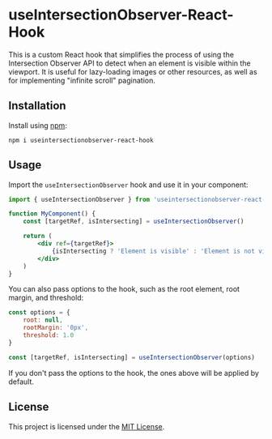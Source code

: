 # useIntersectionObserver-React-Hook

This is a custom React hook that simplifies the process of using the Intersection Observer API to detect when an element is visible within the viewport. It is useful for lazy-loading images or other resources, as well as for implementing "infinite scroll" pagination.

## Installation

Install using [npm](https://www.npmjs.com/):

`npm i useintersectionobserver-react-hook`

## Usage

Import the `useIntersectionObserver` hook and use it in your component:

```jsx
import { useIntersectionObserver } from 'useintersectionobserver-react-hook'

function MyComponent() {
	const [targetRef, isIntersecting] = useIntersectionObserver()

	return (
		<div ref={targetRef}>
			{isIntersecting ? 'Element is visible' : 'Element is not visible'}
		</div>
	)
}
```

You can also pass options to the hook, such as the root element, root margin, and threshold:

```jsx
const options = {
	root: null,
	rootMargin: '0px',
	threshold: 1.0
}

const [targetRef, isIntersecting] = useIntersectionObserver(options)
```

If you don't pass the options to the hook, the ones above will be applied by default.

## License

This project is licensed under the [MIT License](https://opensource.org/license/mit/).
